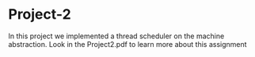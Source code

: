# Project-2
In this project we implemented a thread scheduler on the machine abstraction.
Look in the Project2.pdf to learn more about this assignment
